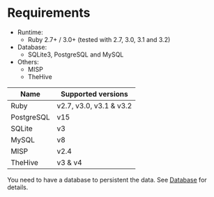 # Requirements

- Runtime:
  - Ruby 2.7+ / 3.0+ (tested with 2.7, 3.0, 3.1 and 3.2)
- Database:
  - SQLite3, PostgreSQL and MySQL
- Others:
  - MISP
  - TheHive

| Name       | Supported versions      |
| ---------- | ----------------------- |
| Ruby       | v2.7, v3.0, v3.1 & v3.2 |
| PostgreSQL | v15                     |
| SQLite     | v3                      |
| MySQL      | v8                      |
| MISP       | v2.4                    |
| TheHive    | v3 & v4                 |

You need to have a database to persistent the data. See [Database](./emitters/database.md) for details.
